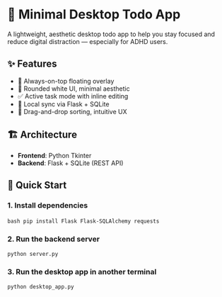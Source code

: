 # 🌸 Minimal Desktop Todo App

A lightweight, aesthetic desktop todo app to help you stay focused and reduce digital distraction — especially for ADHD users.

## ✨ Features

- 🧊 Always-on-top floating overlay
- 🎨 Rounded white UI, minimal aesthetic
- ✅ Active task mode with inline editing
- 🔁 Local sync via Flask + SQLite
- 🧲 Drag-and-drop sorting, intuitive UX

## 🏗️ Architecture

- **Frontend**: Python Tkinter
- **Backend**: Flask + SQLite (REST API)

## 🚀 Quick Start
### 1. Install dependencies

‍```bash
pip install Flask Flask-SQLAlchemy requests
‍```

### 2. Run the backend server

```bash
python server.py
```

### 3. Run the desktop app in another terminal

```bash
python desktop_app.py
```
